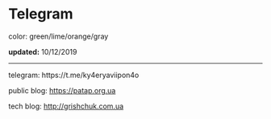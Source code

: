 # Telegram


    
color: green/lime/orange/gray
    
</body2>

**updated:** 10/12/2019

<hr>
telegram: https://t.me/ky4eryaviipon4o

public blog: https://patap.org.ua

tech blog: http://grishchuk.com.ua




